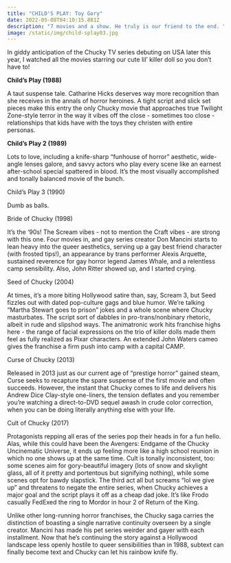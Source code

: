 ```yaml
---
title: "CHILD'S PLAY: Toy Gory"
date: 2022-05-08T04:10:15.881Z
description: "7 movies and a show. He truly is our friend to the end. "
image: /static/img/child-splay03.jpg
---
```

In giddy anticipation of the Chucky TV series debuting on USA later this year, I watched all the movies starring our cute lil’ killer doll so you don’t have to! 



**Child’s Play (1988)**

A taut suspense tale. Catharine Hicks deserves way more recognition than she receives in the annals of horror heroines. A tight script and slick set pieces make this entry the only Chucky movie that approaches true Twilight Zone-style terror in the way it vibes off the close - sometimes too close - relationships that kids have with the toys they christen with entire personas.  



**Child’s Play 2 (1989)**

Lots to love, including a knife-sharp “funhouse of horror” aesthetic, wide-angle lenses galore, and savvy actors who play every scene like an earnest after-school special spattered in blood. It’s the most visually accomplished and tonally balanced movie of the bunch. 



Child’s Play 3 (1990)



Dumb as balls. 



Bride of Chucky (1998)



It’s the ‘90s! The Scream vibes - not to mention the Craft vibes - are strong with this one. Four movies in, and gay series creator Don Mancini starts to lean heavy into the queer aesthetics, serving up a gay best friend character (with frosted tips!), an appearance by trans performer Alexis Arquette, sustained reverence for gay horror legend James Whale, and a relentless camp sensibility. Also, John Ritter showed up, and I started crying. 



Seed of Chucky (2004)



At times, it’s a more biting Hollywood satire than, say, Scream 3, but Seed fizzles out with dated pop-culture gags and blue humor. We’re talking “Martha Stewart goes to prison” jokes and a whole scene where Chucky masturbates. The script sort of dabbles in pro-trans/nonbinary rhetoric, albeit in rude and slipshod ways. The animatronic work hits franchise highs here - the range of facial expressions on the trio of killer dolls made them feel as fully realized as Pixar characters. An extended John Waters cameo gives the franchise a firm push into camp with a capital CAMP. 



Curse of Chucky (2013)



Released in 2013 just as our current age of “prestige horror” gained steam, Curse seeks to recapture the spare suspense of the first movie and often succeeds. However, the instant that Chucky comes to life and delivers his Andrew Dice Clay-style one-liners, the tension deflates and you remember you’re watching a direct-to-DVD sequel awash in crude color correction, when you can be doing literally anything else with your life.  



Cult of Chucky (2017)



Protagonists repping all eras of the series pop their heads in for a fun hello. Alas, while this could have been the Avengers: Endgame of the Chucky Uncinematic Universe, it ends up feeling more like a high school reunion in which no one shows up at the same time. Cult is tonally inconsistent, too: some scenes aim for gory-beautiful imagery (lots of snow and skylight glass, all of it pretty and portentous but signifying nothing), while some scenes opt for bawdy slapstick. The third act all but screams “lol we give up” and threatens to negate the entire series, when Chucky achieves a major goal and the script plays it off as a cheap dad joke. It’s like Frodo casually FedExed the ring to Mordor in hour 2 of Return of the King. 



Unlike other long-running horror franchises, the Chucky saga carries the distinction of boasting a single narrative continuity overseen by a single creator. Mancini has made his pet series weirder and gayer with each installment. Now that he’s continuing the story against a Hollywood landscape less openly hostile to queer sensibilities than in 1988, subtext can finally become text and Chucky can let his rainbow knife fly.